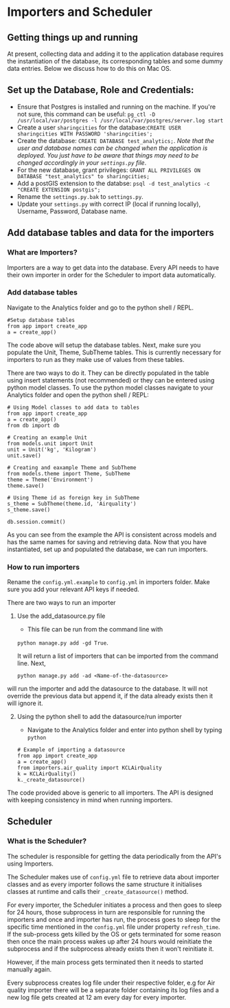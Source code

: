 # Importers and Scheduler

## Getting things up and running

At present, collecting data and adding it to the application database requires the instantiation of the database, its corresponding tables and some dummy data entries. Below we discuss how to do this on Mac OS. 


## Set up the Database, Role and Credentials:
 
* Ensure that Postgres is installed and running on the machine. If you're not sure, this command can be useful: `pg_ctl -D /usr/local/var/postgres -l /usr/local/var/postgres/server.log start
`
* Create a user `sharingcities` for the database:`CREATE USER sharingcities WITH PASSWORD 'sharingcities';`
*  Create the database: `CREATE DATABASE test_analytics;`. _Note that the user and database names can be changed when the application is deployed. You just have to be aware that things may need to be changed accordingly in your `settings.py` file_. 
* For the new database, grant privileges: `GRANT ALL PRIVILEGES ON DATABASE "test_analytics" to sharingcities;`
* Add a postGIS extension to the databse: `psql -d test_analytics -c "CREATE EXTENSION postgis";`
* Rename the ```settings.py.bak``` to ```settings.py```.
* Update your `settings.py` with correct IP (local if running locally), Username, Password, Database name.
    

## Add database tables and data for the importers

### What are Importers?
Importers are a way to get data into the database. Every API needs to have their own importer in order for the Scheduler to import data automatically.

### Add database tables

Navigate to the Analytics folder and go to the python shell / REPL. 
  
```
#Setup database tables
from app import create_app
a = create_app()
```

The code above will setup the database tables. Next, make sure you populate the Unit, Theme, SubTheme tables. This is currently necessary for importers to run as they make use of values from these tables. 

There are two ways to do it. They can be directly populated in the table using insert statements (not recommended) or they can be entered using python model classes. To use the python model classes navigate to your Analytics folder and open the python shell / REPL:

```
# Using Model classes to add data to tables
from app import create_app
a = create_app()
from db import db

# Creating an example Unit
from models.unit import Unit
unit = Unit('kg', 'Kilogram')
unit.save()

# Creating and eaxample Theme and SubTheme
from models.theme import Theme, SubTheme
theme = Theme('Environment')
theme.save()

# Using Theme id as foreign key in SubTheme
s_theme = SubTheme(theme.id, 'Airquality')
s_theme.save()

db.session.commit()
```

As you can see from the example the API is consistent across models and has the same names for saving and retrieving data. Now that you have instantiated, set up and populated the database, we can run importers. 

### How to run importers

Rename the ```config.yml.example``` to ```config.yml``` in importers folder. Make sure you add your relevant API keys if needed.

There are two ways to run an importer

1. Use the add_datasource.py file
    - This file can be run from the command line with 
    
    ```python manage.py add -gd True```.
    
    It will return a list of importers that can be imported from the command line. Next,
    
    ```python manage.py add -ad <Name-of-the-datasource>``` 
    
  will run the importer and add the datasource to the database. It will not override the previous data but append it, if the data already exists then it will ignore it.
    
2. Using the python shell to add the datasource/run importer
    - Navigate to the Analytics folder and enter into python shell by typing ```python```  
    
    ```
    # Example of importing a datasource
    from app import create_app
    a = create_app()
    from importers.air_quality import KCLAirQuality
    k = KCLAirQuality()
    k._create_datasource()
    ```

The code provided above is generic to all importers. The API is designed with keeping consistency in mind when running importers.

## Scheduler

### What is the Scheduler?
The scheduler is responsible for getting the data periodically from the API's using Importers.

The Scheduler makes use of ```config.yml``` file to retrieve data about importer classes and as every importer follows the same structure it initialises classes at runtime and calls their ```_create_datasource()``` method.

For every importer, the Scheduler initiates a process and then goes to sleep for 24 hours, those subprocess in turn are responsible for running the importers and once and importer has run, the process goes to sleep for the specific time mentioned in the ```config.yml``` file under property ```refresh_time```. If the sub-process gets killed by the OS or gets terminated for some reason then once the main process wakes up after 24 hours would reinitiate the subprocess and if the subprocess already exists then it won't reinitiate it.

However, if the main process gets terminated then it needs to started manually again.

Every subprocess creates log file under their respective folder, e.g for Air quality importer there will be a separate folder containing its log files and a new log file gets created at 12 am every day for every importer.